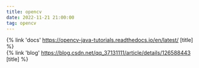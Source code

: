 ```yaml
---
title: opencv
date: 2022-11-21 21:00:00
tag: opencv
---
```


{% link 'docs' https://opencv-java-tutorials.readthedocs.io/en/latest/ [title] %}  
{% link 'blog' https://blog.csdn.net/qq_37131111/article/details/126588443 [title] %}  
